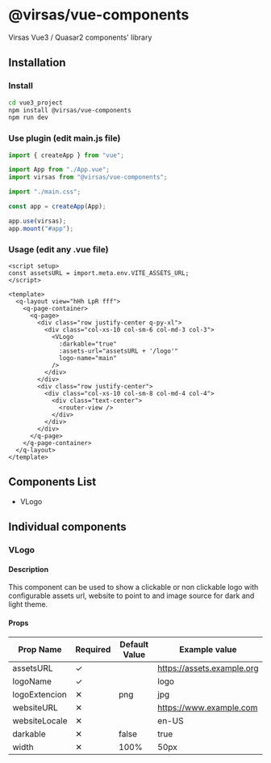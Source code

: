 # @virsas/vue-components

Virsas Vue3 / Quasar2 components' library

## Installation

### Install

```bash
cd vue3_project
npm install @virsas/vue-components
npm run dev
```

### Use plugin (edit main.js file)

```js
import { createApp } from "vue";

import App from "./App.vue";
import virsas from "@virsas/vue-components";

import "./main.css";

const app = createApp(App);

app.use(virsas);
app.mount("#app");
```

### Usage (edit any .vue file)

```vue
<script setup>
const assetsURL = import.meta.env.VITE_ASSETS_URL;
</script>

<template>
  <q-layout view="hHh LpR fff">
    <q-page-container>
      <q-page>
        <div class="row justify-center q-py-xl">
          <div class="col-xs-10 col-sm-6 col-md-3 col-3">
            <VLogo
              :darkable="true"
              :assets-url="assetsURL + '/logo'"
              logo-name="main"
            />
          </div>
        </div>
        <div class="row justify-center">
          <div class="col-xs-10 col-sm-8 col-md-4 col-4">
            <div class="text-center">
              <router-view />
            </div>
          </div>
        </div>
      </q-page>
    </q-page-container>
  </q-layout>
</template>
```

## Components List

- VLogo

## Individual components

### VLogo

#### Description

This component can be used to show a clickable or non clickable logo with configurable assets url, website to point to and image source for dark and light theme.

#### Props

| Prop Name     | Required | Default Value | Example value              |
| ------------- | -------- | ------------- | -------------------------- |
| assetsURL     | &#10003; |               | https://assets.example.org |
| logoName      | &#10003; |               | logo                       |
| logoExtencion | &#10005; | png           | jpg                        |
| websiteURL    | &#10005; |               | https://www.example.com    |
| websiteLocale | &#10005; |               | en-US                      |
| darkable      | &#10005; | false         | true                       |
| width         | &#10005; | 100%          | 50px                       |
